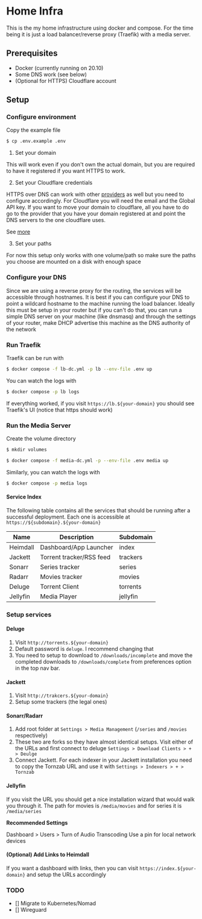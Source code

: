 # Home Infra

This is the my home infrastructure using docker and compose. For the
time being it is just a load balancer/reverse proxy (Traefik) with
a media server.

## Prerequisites

* Docker (currently running on 20.10)
* Some DNS work (see below)
* (Optional for HTTPS) Cloudflare account

## Setup

### Configure environment

Copy the example file

```bash
$ cp .env.example .env
```

1. Set your domain

This will work even if you don't own the actual domain, but you are required to have it
registered if you want HTTPS to work.

2. Set your Cloudflare credentials

HTTPS over DNS can work with other [providers](https://doc.traefik.io/traefik/https/acme/#providers) as well but you need to
configure accordingly. For Cloudflare you will need the email and the Global API key.
If you want to move your domain to cloudflare, all you have to do go to the provider that
you have your domain registered at and point the DNS servers to the one cloudflare uses.

See [more](https://developers.cloudflare.com/registrar/get-started/transfer-domain-to-cloudflare/)

3. Set your paths

For now this setup only works with one volume/path so make sure the paths you choose are
mounted on a disk with enough space

### Configure your DNS

Since we are using a reverse proxy for the routing, the services will be accessible
through hostnames. It is best if you can configure your DNS to point a wildcard hostname
to the machine running the load balancer. Ideally this must be setup in your router but
if you can't do that, you can run a simple DNS server on your machine (like dnsmasq) and
through the settings of your router, make DHCP advertise this machine as the DNS authority
of the network

### Run Traefik

Traefik can be run with

```bash
$ docker compose -f lb-dc.yml -p lb --env-file .env up
```

You can watch the logs with

```bash
$ docker compose -p lb logs
```

If everything worked, if you visit `https://lb.${your-domain}` you should see Traefik's UI
(notice that https should work)

### Run the Media Server

Create the volume directory

```bash
$ mkdir volumes
```

```bash
$ docker compose -f media-dc.yml -p --env-file .env media up
```

Similarly, you can watch the logs with

```bash
$ docker compose -p media logs
```
#### Service Index

The following table contains all the services that should be running after a successful deployment.
Each one is accessible at `https://${subdomain}.${your-domain}`

| Name     | Description              | Subdomain |
|----------|--------------------------|-----------|
| Heimdall | Dashboard/App Launcher   | index     |
| Jackett  | Torrent tracker/RSS feed | trackers  |
| Sonarr   | Series tracker           | series    |
| Radarr   | Movies tracker           | movies    |
| Deluge   | Torrent Client           | torrents  |
| Jellyfin | Media Player             | jellyfin  |

### Setup services

#### Deluge

1. Visit `http://torrents.${your-domain}`
2. Default password is `deluge`. I recommend changing that
3. You need to setup to download to `/downloads/incomplete` and move the completed downloads to `/downloads/complete`
   from preferences option in the top nav bar.

#### Jackett

1. Visit `http://trakcers.${your-domain}`
2. Setup some trackers (the legal ones)

#### Sonarr/Radarr

1. Add root folder at `Settings > Media Management` (`/series` and `/movies` respectively)
2. These two are forks so they have almost identical setups. Visit either of the URLs and first connect to deluge
   `Settings > Download Clients > + > Deulge`
3. Connect Jackett. For each indexer in your Jackett installation you need to copy the Tornzab URL and use it with
   `Settings > Indexers > + > Tornzab`

#### Jellyfin

If you visit the URL you should get a nice installation wizard that would walk you through it. The path for movies
is `/media/movies` and for series it is `/media/series`

<b>Recommended Settings</b>

Dashboard > Users > Turn of Audio Transcoding
Use a pin for local network devices

#### (Optional) Add Links to Heimdall

If you want a dashboard with links, then you can visit `https://index.${your-domain}` and setup the URLs accordingly

### TODO

- [] Migrate to Kubernetes/Nomad
- [] Wireguard
